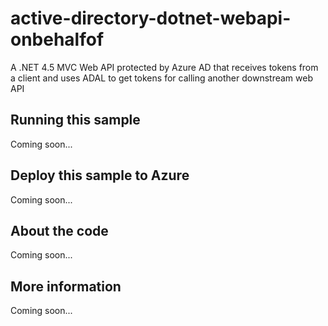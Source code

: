 # active-directory-dotnet-webapi-onbehalfof
A .NET 4.5 MVC Web API protected by Azure AD that receives tokens from a client and uses ADAL to get tokens for calling another downstream web API
## Running this sample
Coming soon...
## Deploy this sample to Azure
Coming soon...
## About the code
Coming soon...
## More information
Coming soon...